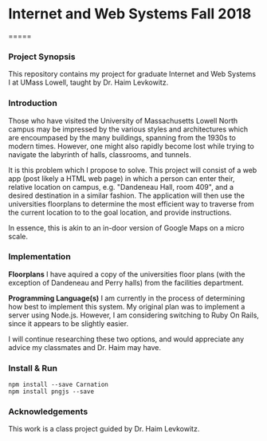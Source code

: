 # Internet and Web Systems Fall 2018
=====

### **Project Synopsis**
This repository contains my project for graduate Internet and Web Systems I at
UMass Lowell, taught by Dr. Haim Levkowitz.

### **Introduction**
Those who have visited the University of Massachusetts Lowell North campus 
may be impressed by the various styles and architectures which are encoumpased
by the many buildings, spanning from the 1930s to modern times.  However, one
might also rapidly become lost while trying to navigate the labyrinth of halls,
classrooms, and tunnels.

It is this problem which I propose to solve.  This project will consist of a
web app (post likely a HTML web page) in which a person can enter their, 
relative location on campus, e.g. "Dandeneau Hall, room 409", and a desired
destination in a similar fashion.  The application will then use the
universities floorplans to determine the most efficient way to traverse from
the current location to to the goal location, and provide instructions.

In essence, this is akin to an in-door version of Google Maps on a micro scale.


### **Implementation**
**Floorplans**
I have aquired a copy of the universities floor plans (with the
exception of Dandeneau and Perry halls) from the facilities department.

**Programming Language(s)**
I am currently in the process of determining how best to implement this system.
My original plan was to implement a server using Node.js.  However, I am
considering switching to Ruby On Rails, since it appears to be slightly easier.

I will continue researching these two options, and would appreciate any advice
my classmates and Dr. Haim may have.


### **Install & Run**
```
npm install --save Carnation
npm install pngjs --save
```

### **Acknowledgements**
This work is a class project guided by Dr. Haim Levkowitz.
